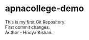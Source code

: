 # apnacollege-demo
This is my first Git Repository.<br>
First commit changes.<br>
Author - Hridya Kishan.<br>
